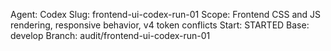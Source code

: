 Agent: Codex
Slug: frontend-ui-codex-run-01
Scope: Frontend CSS and JS rendering, responsive behavior, v4 token conflicts
Start: STARTED
Base: develop
Branch: audit/frontend-ui-codex-run-01